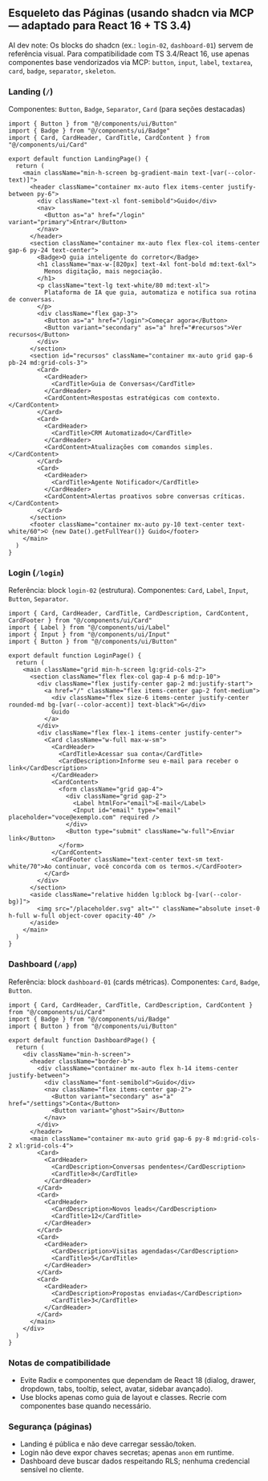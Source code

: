 ## Esqueleto das Páginas (usando shadcn via MCP — adaptado para React 16 + TS 3.4)

AI dev note: Os blocks do shadcn (ex.: `login-02`, `dashboard-01`) servem de referência visual. Para compatibilidade com TS 3.4/React 16, use apenas componentes base vendorizados via MCP: `button`, `input`, `label`, `textarea`, `card`, `badge`, `separator`, `skeleton`.

### Landing (`/`)
Componentes: `Button`, `Badge`, `Separator`, `Card` (para seções destacadas)

```tsx
import { Button } from "@/components/ui/Button"
import { Badge } from "@/components/ui/Badge"
import { Card, CardHeader, CardTitle, CardContent } from "@/components/ui/Card"

export default function LandingPage() {
  return (
    <main className="min-h-screen bg-gradient-main text-[var(--color-text)]">
      <header className="container mx-auto flex items-center justify-between py-6">
        <div className="text-xl font-semibold">Guido</div>
        <nav>
          <Button as="a" href="/login" variant="primary">Entrar</Button>
        </nav>
      </header>
      <section className="container mx-auto flex flex-col items-center gap-6 py-24 text-center">
        <Badge>O guia inteligente do corretor</Badge>
        <h1 className="max-w-[820px] text-4xl font-bold md:text-6xl">
          Menos digitação, mais negociação.
        </h1>
        <p className="text-lg text-white/80 md:text-xl">
          Plataforma de IA que guia, automatiza e notifica sua rotina de conversas.
        </p>
        <div className="flex gap-3">
          <Button as="a" href="/login">Começar agora</Button>
          <Button variant="secondary" as="a" href="#recursos">Ver recursos</Button>
        </div>
      </section>
      <section id="recursos" className="container mx-auto grid gap-6 pb-24 md:grid-cols-3">
        <Card>
          <CardHeader>
            <CardTitle>Guia de Conversas</CardTitle>
          </CardHeader>
          <CardContent>Respostas estratégicas com contexto.</CardContent>
        </Card>
        <Card>
          <CardHeader>
            <CardTitle>CRM Automatizado</CardTitle>
          </CardHeader>
          <CardContent>Atualizações com comandos simples.</CardContent>
        </Card>
        <Card>
          <CardHeader>
            <CardTitle>Agente Notificador</CardTitle>
          </CardHeader>
          <CardContent>Alertas proativos sobre conversas críticas.</CardContent>
        </Card>
      </section>
      <footer className="container mx-auto py-10 text-center text-white/60">© {new Date().getFullYear()} Guido</footer>
    </main>
  )
}
```

### Login (`/login`)
Referência: block `login-02` (estrutura). Componentes: `Card`, `Label`, `Input`, `Button`, `Separator`.

```tsx
import { Card, CardHeader, CardTitle, CardDescription, CardContent, CardFooter } from "@/components/ui/Card"
import { Label } from "@/components/ui/Label"
import { Input } from "@/components/ui/Input"
import { Button } from "@/components/ui/Button"

export default function LoginPage() {
  return (
    <main className="grid min-h-screen lg:grid-cols-2">
      <section className="flex flex-col gap-4 p-6 md:p-10">
        <div className="flex justify-center gap-2 md:justify-start">
          <a href="/" className="flex items-center gap-2 font-medium">
            <div className="flex size-6 items-center justify-center rounded-md bg-[var(--color-accent)] text-black">G</div>
            Guido
          </a>
        </div>
        <div className="flex flex-1 items-center justify-center">
          <Card className="w-full max-w-sm">
            <CardHeader>
              <CardTitle>Acessar sua conta</CardTitle>
              <CardDescription>Informe seu e-mail para receber o link</CardDescription>
            </CardHeader>
            <CardContent>
              <form className="grid gap-4">
                <div className="grid gap-2">
                  <Label htmlFor="email">E-mail</Label>
                  <Input id="email" type="email" placeholder="voce@exemplo.com" required />
                </div>
                <Button type="submit" className="w-full">Enviar link</Button>
              </form>
            </CardContent>
            <CardFooter className="text-center text-sm text-white/70">Ao continuar, você concorda com os termos.</CardFooter>
          </Card>
        </div>
      </section>
      <aside className="relative hidden lg:block bg-[var(--color-bg)]">
        <img src="/placeholder.svg" alt="" className="absolute inset-0 h-full w-full object-cover opacity-40" />
      </aside>
    </main>
  )
}
```

### Dashboard (`/app`)
Referência: block `dashboard-01` (cards métricas). Componentes: `Card`, `Badge`, `Button`.

```tsx
import { Card, CardHeader, CardTitle, CardDescription, CardContent } from "@/components/ui/Card"
import { Badge } from "@/components/ui/Badge"
import { Button } from "@/components/ui/Button"

export default function DashboardPage() {
  return (
    <div className="min-h-screen">
      <header className="border-b">
        <div className="container mx-auto flex h-14 items-center justify-between">
          <div className="font-semibold">Guido</div>
          <nav className="flex items-center gap-2">
            <Button variant="secondary" as="a" href="/settings">Conta</Button>
            <Button variant="ghost">Sair</Button>
          </nav>
        </div>
      </header>
      <main className="container mx-auto grid gap-6 py-8 md:grid-cols-2 xl:grid-cols-4">
        <Card>
          <CardHeader>
            <CardDescription>Conversas pendentes</CardDescription>
            <CardTitle>8</CardTitle>
          </CardHeader>
        </Card>
        <Card>
          <CardHeader>
            <CardDescription>Novos leads</CardDescription>
            <CardTitle>12</CardTitle>
          </CardHeader>
        </Card>
        <Card>
          <CardHeader>
            <CardDescription>Visitas agendadas</CardDescription>
            <CardTitle>5</CardTitle>
          </CardHeader>
        </Card>
        <Card>
          <CardHeader>
            <CardDescription>Propostas enviadas</CardDescription>
            <CardTitle>3</CardTitle>
          </CardHeader>
        </Card>
      </main>
    </div>
  )
}
```

### Notas de compatibilidade
- Evite Radix e componentes que dependam de React 18 (dialog, drawer, dropdown, tabs, tooltip, select, avatar, sidebar avançado).
- Use blocks apenas como guia de layout e classes. Recrie com componentes base quando necessário.

### Segurança (páginas)
- Landing é pública e não deve carregar sessão/token.
- Login não deve expor chaves secretas; apenas `anon` em runtime.
- Dashboard deve buscar dados respeitando RLS; nenhuma credencial sensível no cliente.


